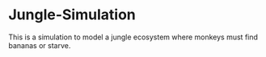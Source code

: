# Jungle-Simulation

This is a simulation to model a jungle ecosystem where monkeys must find bananas or starve.
